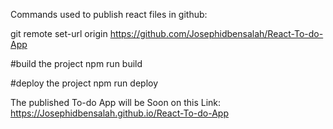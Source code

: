 Commands used to publish react files in github:

git remote set-url origin https://github.com/Josephidbensalah/React-To-do-App

#build the project
npm run build

#deploy the project
npm run deploy

The published To-do App will be Soon on this Link:
https://Josephidbensalah.github.io/React-To-do-App

